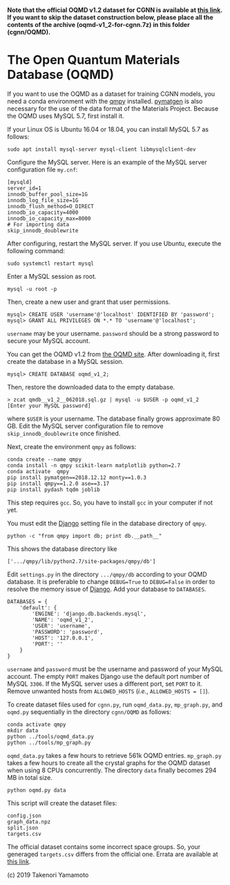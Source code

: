 **Note that the official OQMD v1.2 dataset for CGNN is available at [this link](https://doi.org/10.5281/zenodo.7118055). If you want to skip the dataset construction below, please place all the contents of the archive (oqmd-v1_2-for-cgnn.7z) in this folder (cgnn/OQMD).**

# The Open Quantum Materials Database (OQMD)
If you want to use the OQMD as a dataset for training CGNN models, you need a conda environment with the [qmpy](https://github.com/wolverton-research-group/qmpy) installed. [pymatgen](http://pymatgen.org) is also necessary for the use of the data format of the Materials Project. Because the OQMD uses MySQL 5.7, first install it.

If your Linux OS is Ubuntu 16.04 or 18.04, you can install MySQL 5.7 as follows:

```
sudo apt install mysql-server mysql-client libmysqlclient-dev
```

Configure the MySQL server.
Here is an example of the MySQL server configuration file `my.cnf`:

```
[mysqld]
server_id=1
innodb_buffer_pool_size=1G
innodb_log_file_size=1G
innodb_flush_method=O_DIRECT
innodb_io_capacity=4000
innodb_io_capacity_max=8000
# For importing data
skip_innodb_doublewrite
```

After configuring, restart the MySQL server. If you use Ubuntu, execute the following command:
```
sudo systemctl restart mysql
```

Enter a MySQL session as root.

```
mysql -u root -p
```

Then, create a new user and grant that user permissions.

```
mysql> CREATE USER 'username'@'localhost' IDENTIFIED BY 'password';
mysql> GRANT ALL PRIVILEGES ON *.* TO 'username'@'localhost';
```

`username` may be your username. `password` should be a strong password to secure your MySQL account.

You can get the OQMD v1.2 from [the OQMD site](http://oqmd.org). After downloading it, first create the database in a MySQL session.

```
mysql> CREATE DATABASE oqmd_v1_2;
```

Then, restore the downloaded data to the empty database.

```
> zcat qmdb__v1_2__062018.sql.gz | mysql -u $USER -p oqmd_v1_2
[Enter your MySQL password]
```

where `$USER` is your username. The database finally grows approximate 80 GB.
Edit the MySQL server configuration file to remove `skip_innodb_doublewrite` once finished.

Next, create the environment `qmpy` as follows:

```
conda create --name qmpy
conda install -n qmpy scikit-learn matplotlib python=2.7
conda activate  qmpy
pip install pymatgen==2018.12.12 monty==1.0.3
pip install qmpy==1.2.0 ase==3.17
pip install pydash tqdm joblib
```
This step requires `gcc`. So, you have to install `gcc` in your computer if not yet.

You must edit the [Django](https://www.djangoproject.com) setting file in the database directory of `qmpy`.

```
python -c "from qmpy import db; print db.__path__"
```

This shows the database directory like

```
['.../qmpy/lib/python2.7/site-packages/qmpy/db']
```

Edit `settings.py` in the directory `.../qmpy/db` according to your OQMD database. It is preferable to change `DEBUG=True` to `DEBUG=False` in order to resolve the memory issue of [Django](https://docs.djangoproject.com). Add your database to `DATABASES`.

```
DATABASES = {
    'default': {
        'ENGINE': 'django.db.backends.mysql',
        'NAME': 'oqmd_v1_2',
        'USER': 'username',
        'PASSWORD': 'password',
        'HOST': '127.0.0.1',
        'PORT': ''
    }
}
```

`username` and `password` must be the username and password of your MySQL account.
The empty `PORT` makes Django use the default port number of MySQL `3306`. If the MySQL server uses a different port, set `PORT` to it. Remove unwanted hosts from `ALLOWED_HOSTS` (*i.e.*, `ALLOWED_HOSTS = []`).

To create dataset files used for `cgnn.py`, run `oqmd_data.py`, `mp_graph.py`, and `oqmd.py` sequentially in the directory `cgnn/OQMD` as follows:

```
conda activate qmpy
mkdir data
python ../tools/oqmd_data.py
python ../tools/mp_graph.py
```

`oqmd_data.py` takes a few hours to retrieve 561k OQMD entries. `mp_graph.py` takes a few hours to create all the crystal graphs for the OQMD dataset when using 8 CPUs concurrently. The directory `data` finally becomes 294 MB in total size.

```
python oqmd.py data
```

This script will create the dataset files:

```
config.json
graph_data.npz
split.json
targets.csv
```

The official dataset contains some incorrect space groups. So, your generaged `targets.csv` differs from the official one. Errata are available at [this link](https://github.com/Tony-Y/oqmd-v1.2-dataset-for-cgnn/blob/main/errata_spacegroup.csv).

(c) 2019 Takenori Yamamoto
